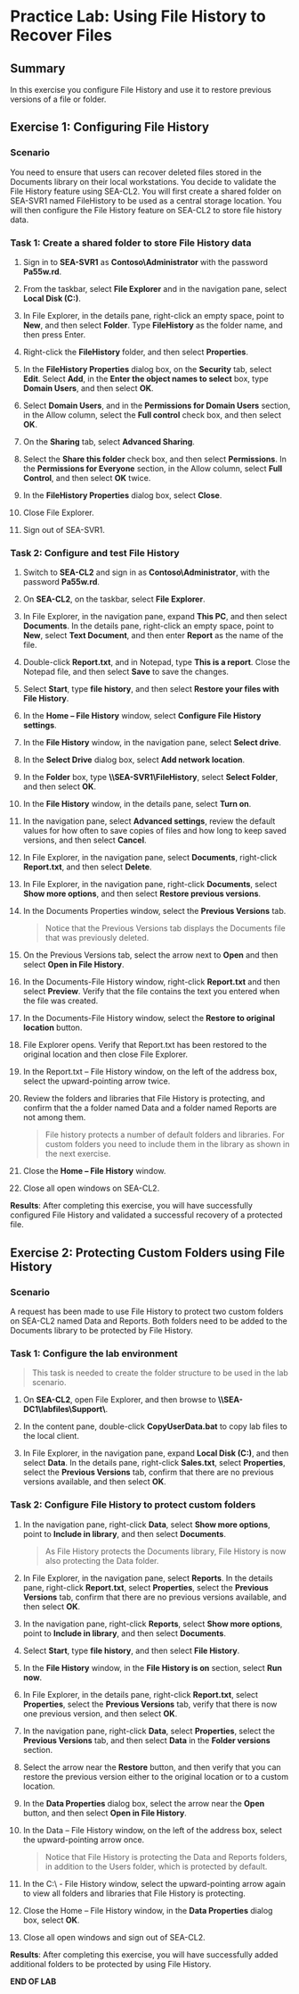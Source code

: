 # Practice Lab: Using File History to Recover Files

## Summary

In this exercise you configure File History and use it to restore previous versions of a file or folder.

## Exercise 1: Configuring File History

### Scenario

You need to ensure that users can recover deleted files stored in the Documents library on their local workstations. You decide to validate the File History feature using SEA-CL2. You will first create a shared folder on SEA-SVR1 named FileHistory to be used as a central storage location. You will then configure the File History feature on SEA-CL2 to store file history data.

### Task 1: Create a shared folder to store File History data

1. Sign in to **SEA-SVR1** as **Contoso\\Administrator** with the password **Pa55w.rd**.

2. From the taskbar, select **File Explorer** and in the navigation pane, select **Local Disk (C:)**.

3. In File Explorer, in the details pane, right-click an empty space, point to **New**, and then select **Folder**. Type **FileHistory** as the folder name, and then press Enter.

4. Right-click the **FileHistory** folder, and then select **Properties**.

5. In the **FileHistory Properties** dialog box, on the **Security** tab, select **Edit**. Select **Add**, in the **Enter the object names to select** box, type **Domain Users**, and then select **OK**.

6. Select **Domain Users**, and in the **Permissions for Domain Users** section, in the Allow column, select the **Full control** check box, and then select **OK**.

8. On the **Sharing** tab, select **Advanced Sharing**.

9. Select the **Share this folder** check box, and then select **Permissions**. In the **Permissions for Everyone** section, in the Allow column, select **Full Control**, and then select **OK** twice.

10. In the **FileHistory Properties** dialog box, select **Close**.

11. Close File Explorer.

12. Sign out of SEA-SVR1.

### Task 2: Configure and test File History

1. Switch to **SEA-CL2** and sign in as **Contoso\\Administrator**, with the password **Pa55w.rd**.

2. On **SEA-CL2**, on the taskbar, select **File Explorer**.

3. In File Explorer, in the navigation pane, expand **This PC**, and then select **Documents**. In the details pane, right-click an empty space, point to **New**, select **Text Document**, and then enter **Report** as the name of the file.

4. Double-click **Report.txt**, and in Notepad, type **This is a report**. Close the Notepad file, and then select **Save** to save the changes.

5. Select **Start**, type **file history**, and then select **Restore your files with File History**.

6. In the **Home – File History** window, select **Configure File History settings**.

7. In the **File History** window, in the navigation pane, select **Select drive**.

8. In the **Select Drive** dialog box, select **Add network location**.

9. In the **Folder** box, type **\\\\SEA-SVR1\\FileHistory**, select **Select Folder**, and then select **OK**.

10. In the **File History** window, in the details pane, select **Turn on**.

11. In the navigation pane, select **Advanced settings**, review the default values for how often to save copies of files and how long to keep saved versions, and then select **Cancel**.

12. In File Explorer, in the navigation pane, select **Documents**, right-click **Report.txt**, and then select **Delete**.

13. In File Explorer, in the navigation pane, right-click **Documents**, select **Show more options**, and then select **Restore previous versions**.

14. In the Documents Properties window, select the **Previous Versions** tab.

    > Notice that the Previous Versions tab displays the Documents file that was previously deleted. 

15. On the Previous Versions tab, select the arrow next to **Open** and then select **Open in File History**.

16. In the Documents-File History window, right-click **Report.txt** and then select **Preview**. Verify that the file contains the text you entered when the file was created.

17. In the Documents-File History window, select the **Restore to original location** button.

18. File Explorer opens. Verify that Report.txt has been restored to the original location and then close File Explorer.

19. In the Report.txt – File History window, on the left of the address box, select the upward-pointing arrow twice.

20. Review the folders and libraries that File History is protecting, and confirm that the a folder named Data and a folder named Reports are not among them.

    > File history protects a number of default folders and libraries. For custom folders you need to include them in the library as shown in the next exercise.

21. Close the **Home – File History** window.

22. Close all open windows on SEA-CL2.

**Results**: After completing this exercise, you will have successfully configured File History and validated a successful recovery of a protected file.

## Exercise 2: Protecting Custom Folders using File History

### Scenario

A request has been made to use File History to protect two custom folders on SEA-CL2 named Data and Reports.  Both folders need to be added to the Documents library to be protected by File History.

### Task 1: Configure the lab environment

> This task is needed to create the folder structure to be used in the lab scenario.

1. On **SEA-CL2**, open File Explorer, and then browse to **\\\\SEA-DC1\\labfiles\\Support\\**.

2. In the content pane, double-click **CopyUserData.bat** to copy lab files to the local client.

3. In File Explorer, in the navigation pane, expand **Local Disk (C:)**, and then select **Data**. In the details pane, right-click **Sales.txt**, select **Properties**, select the **Previous Versions** tab, confirm that there are no previous versions available, and then select **OK**.

### Task 2: Configure File History to protect custom folders

1. In the navigation pane, right-click **Data**, select **Show more options**, point to **Include in library**, and then select **Documents**. 

   > As File History protects the Documents library, File History is now also protecting the Data folder.

2. In File Explorer, in the navigation pane, select **Reports**. In the details pane, right-click **Report.txt**, select **Properties**, select the **Previous Versions** tab, confirm that there are no previous versions available, and then select **OK**.

3. In the navigation pane, right-click **Reports**, select **Show more options**, point to **Include in library**, and then select **Documents**.

4. Select **Start**, type **file history**, and then select **File History**.

5. In the **File History** window, in the **File History is on** section, select **Run now**.

6. In File Explorer, in the details pane, right-click **Report.txt**, select **Properties**, select the **Previous Versions** tab, verify that there is now one previous version, and then select **OK**.

7. In the navigation pane, right-click **Data**, select **Properties**, select the **Previous Versions** tab, and then select **Data** in the **Folder versions** section.

8. Select the arrow near the **Restore** button, and then verify that you can restore the previous version either to the original location or to a custom location.

9. In the **Data Properties** dialog box, select the arrow near the **Open** button, and then select **Open in File History**.

10. In the Data – File History window, on the left of the address box, select the upward-pointing arrow once. 

    > Notice that File History is protecting the Data and Reports folders, in addition to the Users folder, which is protected by default.

11. In the C:\\ - File History window, select the upward-pointing arrow again to view all folders and libraries that File History is protecting.

12. Close the Home – File History window, in the **Data Properties** dialog box, select **OK**.

13. Close all open windows and sign out of SEA-CL2.

**Results**: After completing this exercise, you will have successfully added additional folders to be protected by using File History.

**END OF LAB**
